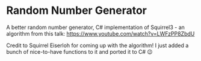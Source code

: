 # Random Number Generator
A better random number generator, C# implementation of Squirrel3 - an algorithm from this talk: 
https://www.youtube.com/watch?v=LWFzPP8ZbdU

Credit to Squirrel Eiserloh for coming up with the algorithm! I just added a bunch of nice-to-have functions to it and ported it to C# 😉